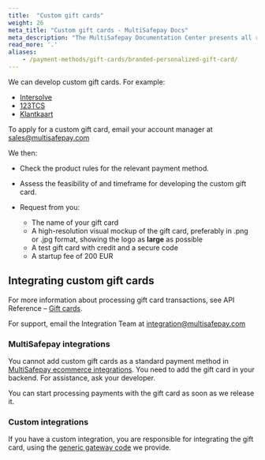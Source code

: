 ```yaml
---
title:  "Custom gift cards"
weight: 26
meta_title: "Custom gift cards - MultiSafepay Docs"
meta_description: "The MultiSafepay Documentation Center presents all relevant information about our Plugins and API. You can also find support pages for payment methods, tools and general questions as well as the contact details of our Support and Integration Teams."
read_more: '.'
aliases: 
    - /payment-methods/gift-cards/branded-personalized-gift-card/
---
```


We can develop custom gift cards. For example:

- [Intersolve](https://intersolve.nl)
- [123TCS](https://www.123tcs.com) 
- [Klantkaart](https://www.klantkaart.nl)

To apply for a custom gift card, email your account manager at <sales@multisafepay.com> 

We then:

- Check the product rules for the relevant payment method. 
- Assess the feasibility of and timeframe for developing the custom gift card.
- Request from you:

    - The name of your gift card
    - A high-resolution visual mockup of the gift card, preferably in .png or .jpg format, showing the logo as **large** as possible
    - A test gift card with credit and a secure code
    - A startup fee of 200 EUR

## Integrating custom gift cards

For more information about processing gift card transactions, see API Reference – [Gift cards](/api/#gift-card).

For support, email the Integration Team at <integration@multisafepay.com>

### MultiSafepay integrations

You cannot add custom gift cards as a standard payment method in [MultiSafepay ecommerce integrations](/integrations/ecommerce-integrations/). You need to add the gift card in your backend. For assistance, ask your developer.

You can start processing payments with the gift card as soon as we release it.

### Custom integrations

If you have a custom integration, you are responsible for integrating the gift card, using the [generic gateway code](/faq/general/generic-gateways/) we provide. 





